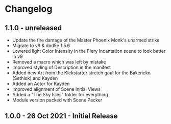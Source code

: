 # Changelog

## 1.1.0 - unreleased

* Update the fire damage of the Master Phoenix Monk's unarmed strike
* Migrate to v9 & dnd5e 1.5.6
* Lowered light Color Intensity in the Fiery Incantation scene to look better in v9
* Removed a macro which was left by mistake
* Improved styling of Description in the manifest
* Added new Art from the Kickstarter stretch goal for the Bakeneko (Sethlok) and Kayden
* Added an Actor for Kayden
* Improved alignment of Scene Initial Views
* Added a "The Sky Isles" folder for everything
* Module version packed with Scene Packer

## 1.0.0 - 26 Oct 2021 - Initial Release
